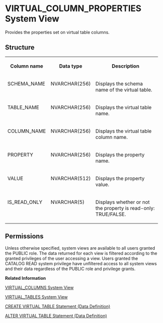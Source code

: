 <!-- loio09f9176a592c442d82830e4a51833e57 -->

# VIRTUAL\_COLUMN\_PROPERTIES System View

Provides the properties set on virtual table columns.



## Structure


<table>
<tr>
<th valign="top">

Column name

</th>
<th valign="top">

Data type

</th>
<th valign="top">

Description

</th>
</tr>
<tr>
<td valign="top">

SCHEMA\_NAME

</td>
<td valign="top">

NVARCHAR\(256\)

</td>
<td valign="top">

Displays the schema name of the virtual table.

</td>
</tr>
<tr>
<td valign="top">

TABLE\_NAME

</td>
<td valign="top">

NVARCHAR\(256\)

</td>
<td valign="top">

Displays the virtual table name.

</td>
</tr>
<tr>
<td valign="top">

COLUMN\_NAME

</td>
<td valign="top">

NVARCHAR\(256\)

</td>
<td valign="top">

Displays the virtual table column name.

</td>
</tr>
<tr>
<td valign="top">

PROPERTY

</td>
<td valign="top">

NVARCHAR\(256\)

</td>
<td valign="top">

Displays the property name.

</td>
</tr>
<tr>
<td valign="top">

VALUE

</td>
<td valign="top">

NVARCHAR\(512\)

</td>
<td valign="top">

Displays the property value.

</td>
</tr>
<tr>
<td valign="top">

IS\_READ\_ONLY

</td>
<td valign="top">

NVARCHAR\(5\)

</td>
<td valign="top">

Displays whether or not the property is read-only: TRUE/FALSE.

</td>
</tr>
</table>



<a name="loio09f9176a592c442d82830e4a51833e57__section_t5t_v11_fzb"/>

## Permissions

Unless otherwise specified, system views are available to all users granted the PUBLIC role. The data returned for each view is filtered according to the granted privileges of the user accessing a view. Users granted the CATALOG READ system privilege have unfiltered access to all system views and their data regardless of the PUBLIC role and privilege grants.

**Related Information**  


[VIRTUAL\_COLUMNS System View](virtual-columns-system-view-2102ed6.md "Provides information about virtual columns.")

[VIRTUAL\_TABLES System View](virtual-tables-system-view-21031a8.md "Provides information about virtual tables.")

[CREATE VIRTUAL TABLE Statement \(Data Definition\)](../../010-SQL-Reference/012-SQL-Statements/create-virtual-table-statement-data-definition-d2a0406.md "Creates a virtual table at a remote source.")

[ALTER VIRTUAL TABLE Statement \(Data Definition\)](../../010-SQL-Reference/012-SQL-Statements/alter-virtual-table-statement-data-definition-5182698.md "Modifies a virtual table's column properties, and lets you refresh the metadata of a virtual table.")

